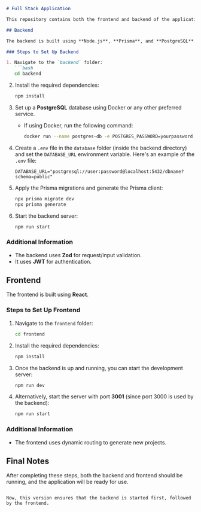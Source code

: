 ```markdown
# Full Stack Application

This repository contains both the frontend and backend of the application.

## Backend

The backend is built using **Node.js**, **Prisma**, and **PostgreSQL**.

### Steps to Set Up Backend

1. Navigate to the `backend` folder:
   ```bash
   cd backend
   ```

2. Install the required dependencies:
   ```bash
   npm install
   ```

3. Set up a **PostgreSQL** database using Docker or any other preferred service. 
   - If using Docker, run the following command:
     ```bash
     docker run --name postgres-db -e POSTGRES_PASSWORD=yourpassword -d -p 5432:5432 postgres
     ```

4. Create a `.env` file in the `database` folder (inside the backend directory) and set the `DATABASE_URL` environment variable. Here's an example of the `.env` file:
   ```env
   DATABASE_URL="postgresql://user:password@localhost:5432/dbname?schema=public"
   ```

5. Apply the Prisma migrations and generate the Prisma client:
   ```bash
   npx prisma migrate dev
   npx prisma generate
   ```

6. Start the backend server:
   ```bash
   npm run start
   ```

### Additional Information

- The backend uses **Zod** for request/input validation.
- It uses **JWT** for authentication.

## Frontend

The frontend is built using **React**.

### Steps to Set Up Frontend

1. Navigate to the `frontend` folder:
   ```bash
   cd frontend
   ```

2. Install the required dependencies:
   ```bash
   npm install
   ```

3. Once the backend is up and running, you can start the development server:
   ```bash
   npm run dev
   ```

4. Alternatively, start the server with port **3001** (since port 3000 is used by the backend):
   ```bash
   npm run start
   ```

### Additional Information

- The frontend uses dynamic routing to generate new projects.

## Final Notes

After completing these steps, both the backend and frontend should be running, and the application will be ready for use.
```

Now, this version ensures that the backend is started first, followed by the frontend.
